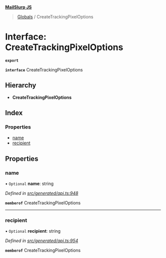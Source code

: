 **[MailSlurp JS](../README.md)**

> [Globals](../README.md) / CreateTrackingPixelOptions

# Interface: CreateTrackingPixelOptions

**`export`** 

**`interface`** CreateTrackingPixelOptions

## Hierarchy

* **CreateTrackingPixelOptions**

## Index

### Properties

* [name](createtrackingpixeloptions.md#name)
* [recipient](createtrackingpixeloptions.md#recipient)

## Properties

### name

• `Optional` **name**: string

*Defined in [src/generated/api.ts:948](https://github.com/mailslurp/mailslurp-client/blob/d7397d3/src/generated/api.ts#L948)*

**`memberof`** CreateTrackingPixelOptions

___

### recipient

• `Optional` **recipient**: string

*Defined in [src/generated/api.ts:954](https://github.com/mailslurp/mailslurp-client/blob/d7397d3/src/generated/api.ts#L954)*

**`memberof`** CreateTrackingPixelOptions

